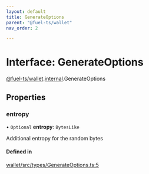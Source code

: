 ```yaml
---
layout: default
title: GenerateOptions
parent: "@fuel-ts/wallet"
nav_order: 2

---
```


# Interface: GenerateOptions

[@fuel-ts/wallet](../index.md).[internal](../namespaces/internal.md).GenerateOptions

## Properties

### entropy

• `Optional` **entropy**: `BytesLike`

Additional entropy for the random bytes

#### Defined in

[wallet/src/types/GenerateOptions.ts:5](https://github.com/FuelLabs/fuels-ts/blob/master/packages/wallet/src/types/GenerateOptions.ts#L5)
